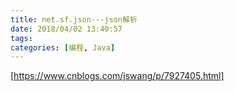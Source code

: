```yaml
---
title: net.sf.json---json解析
date: 2018/04/02 13:40:57
tags:
categories: [编程, Java]
---
```


[https://www.cnblogs.com/jswang/p/7927405.html]
